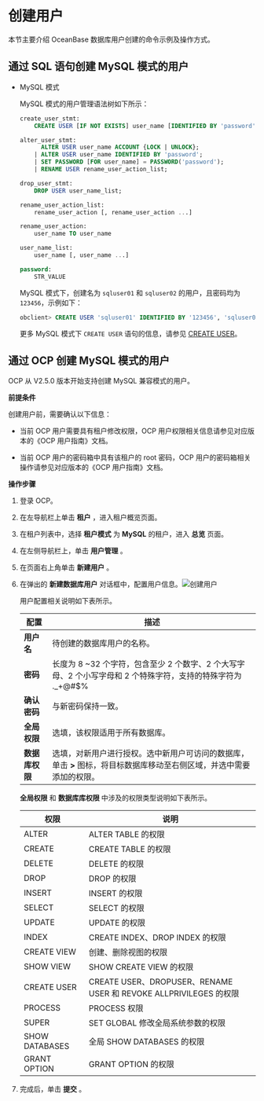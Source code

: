创建用户 
=========================

本节主要介绍 OceanBase 数据库用户创建的命令示例及操作方式。

通过 SQL 语句创建 MySQL 模式的用户 
--------------------------------------------

* MySQL 模式

  MySQL 模式的用户管理语法树如下所示：

  ```sql
  create_user_stmt:
      CREATE USER [IF NOT EXISTS] user_name [IDENTIFIED BY 'password'];
  
  alter_user_stmt:
        ALTER USER user_name ACCOUNT {LOCK | UNLOCK};
      | ALTER USER user_name IDENTIFIED BY 'password';
      | SET PASSWORD [FOR user_name] = PASSWORD('password');
      | RENAME USER rename_user_action_list;
  
  drop_user_stmt:
      DROP USER user_name_list;
  
  rename_user_action_list:
      rename_user_action [, rename_user_action ...]
  
  rename_user_action:
      user_name TO user_name
  
  user_name_list:
      user_name [, user_name ...]
  
  password:
      STR_VALUE
  ```

  

  MySQL 模式下，创建名为 `sqluser01` 和 `sqluser02` 的用户，且密码均为 `123456`，示例如下：

  ```sql
  obclient> CREATE USER 'sqluser01' IDENTIFIED BY '123456', 'sqluser02' IDENTIFIED BY '123456';
  ```

  

  更多 MySQL 模式下 `CREATE USER` 语句的信息，请参见 [CREATE USER](/zh-CN/10.sql-reference/6.sql-statement/24.create-user-1.md)。
  




通过 OCP 创建 MySQL 模式的用户 
------------------------------------------

OCP 从 V2.5.0 版本开始支持创建 MySQL 兼容模式的用户。

**前提条件** 

创建用户前，需要确认以下信息：

* 当前 OCP 用户需要具有租户修改权限，OCP 用户权限相关信息请参见对应版本的《OCP 用户指南》文档。

  

* 当前 OCP 用户的密码箱中具有该租户的 root 密码，OCP 用户的密码箱相关操作请参见对应版本的《OCP 用户指南》文档。

  




**操作步骤** 

1. 登录 OCP。

   

2. 在左导航栏上单击 **租户** ，进入租户概览页面。

   

3. 在租户列表中，选择 **租户模式** 为 **MySQL** 的租户，进入 **总览** 页面。

   

4. 在左侧导航栏上，单击 **用户管理** 。

   

5. 在页面右上角单击 **新建用户** 。

   

6. 在弹出的 **新建数据库用户** 对话框中，配置用户信息。![创建用户](https://help-static-aliyun-doc.aliyuncs.com/assets/img/zh-CN/2603049061/p206054.png)

   用户配置相关说明如下表所示。
   

   |    配置     |                                 描述                                  |
   |-----------|---------------------------------------------------------------------|
   | **用户名**   | 待创建的数据库用户的名称。                                                       |
   | **密码**    | 长度为 8 \~32 个字符，包含至少 2 个数字、2 个大写字母、2 个小写字母和 2 个特殊字符，支持的特殊字符为 ._+@#$% |
   | **确认密码**  | 与新密码保持一致。                                                           |
   | **全局权限**  | 选填，该权限适用于所有数据库。                                                     |
   | **数据库权限** | 选填，对新用户进行授权。选中新用户可访问的数据库，单击 **\>** 图标，将目标数据库移动至右侧区域，并选中需要添加的权限。     |

   

   **全局权限** 和 **数据库库权限** 中涉及的权限类型说明如下表所示。
   

   |       权限       |                             说明                              |
   |----------------|-------------------------------------------------------------|
   | ALTER          | ALTER TABLE 的权限                                             |
   | CREATE         | CREATE TABLE 的权限                                            |
   | DELETE         | DELETE 的权限                                                  |
   | DROP           | DROP 的权限                                                    |
   | INSERT         | INSERT 的权限                                                  |
   | SELECT         | SELECT 的权限                                                  |
   | UPDATE         | UPDATE 的权限                                                  |
   | INDEX          | CREATE INDEX、DROP INDEX 的权限                                 |
   | CREATE VIEW    | 创建、删除视图的权限                                                  |
   | SHOW VIEW      | SHOW CREATE VIEW 的权限                                        |
   | CREATE USER    | CREATE USER、DROPUSER、RENAME USER 和 REVOKE ALLPRIVILEGES 的权限 |
   | PROCESS        | PROCESS 权限                                                  |
   | SUPER          | SET GLOBAL 修改全局系统参数的权限                                      |
   | SHOW DATABASES | 全局 SHOW DATABASES 的权限                                       |
   | GRANT OPTION   | GRANT OPTION 的权限                                            |

   

7. 完成后，单击 **提交** 。

   



